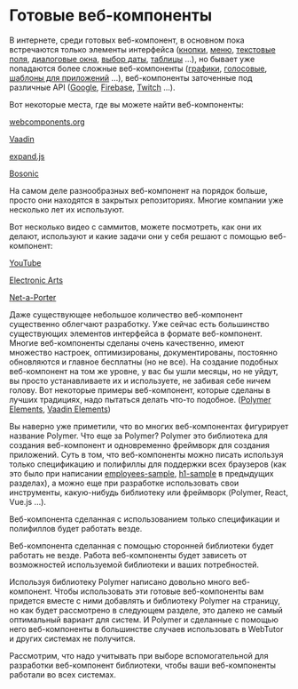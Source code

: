 # Готовые веб-компоненты

В интернете, среди готовых веб-компонент, в основном пока встречаются только элементы интерфейса \([кнопки](https://www.webcomponents.org/search/button), [меню](https://www.webcomponents.org/search/menu), [текстовые поля](https://www.webcomponents.org/search/input), [диалоговые окна](https://www.webcomponents.org/search/dialog), [выбор даты](https://www.webcomponents.org/search/date-picker), [таблицы](https://www.webcomponents.org/search/grid) ...\), но бывает уже попадаются более сложные веб-компоненты \([графики](https://demo.vaadin.com/vaadin-charts), [голосовые](https://www.webcomponents.org/element/zenorocha/voice-elements), [шаблоны для приложений](https://www.webcomponents.org/element/PolymerElements/app-layout) ...\), веб-компоненты заточенные под различные API \([Google](https://www.webcomponents.org/element/GoogleWebComponents/google-apis), [Firebase](https://www.webcomponents.org/element/firebase/polymerfire), [Twitch](https://www.webcomponents.org/element/klarkc/streaming-list) ...\).

Вот некоторые места, где вы можете найти веб-компоненты:

[webcomponents.org](https://www.webcomponents.org/)

[Vaadin](/vaadin.com)

[expand.js](/expandjs.com)

[Bosonic](/bosonic.github.io)

На самом деле разнообразных веб-компонент на порядок больше, просто они находятся в закрытых репозиториях. Многие компании уже несколько лет их используют.

Вот несколько видео с саммитов, можете посмотреть, как они их делают, используют и какие задачи они у себя решают с помощью веб-компонент:

[YouTube](https://www.youtube.com/watch?v=tNulrEbTQf8)

[Electronic Arts](https://www.youtube.com/watch?v=FJ2KEvzlyo4)

[Net-a-Porter](https://www.youtube.com/watch?v=DwrLEd0gBcA)

Даже существующее небольшое количество веб-компонент существенно облегчают разработку. Уже сейчас есть большинство существующих элементов интерфейса в формате веб-компонент. Многие веб-компоненты сделаны очень качественно, имеют множество настроек, оптимизированы, документированы, постоянно обновляются и главное бесплатны \(но не все\). На создание подобных веб-компонент на том же уровне, у вас бы ушли месяцы, но не уйдут, вы просто устанавливаете их и используете, не забивая себе ничем голову. Вот некоторые примеры веб-компонент, которые сделаны в лучших традициях, надо пытаться делать что-то подобное. \([Polymer Elements](https://www.webcomponents.org/search/polymerElements), [Vaadin Elements](https://vaadin.com/elements/browse)\)

Вы наверно уже приметили, что во многих веб-компонентах фигурирует название Polymer. Что еще за Polymer? Polymer это библиотека для создания веб-компонент и одновременно фреймворк для создания приложений. Суть в том, что веб-компоненты можно писать используя только спецификацию и полифиллы для поддержки всех браузеров \(как это было при написании [employees-sample](https://github.com/maksimyurkov/employees-sample), [h1-sample](https://github.com/maksimyurkov/h1-sample) в предыдущих разделах\), а можно еще при разработке использовать свои инструменты, какую-нибудь библиотеку или фреймворк \(Polymer, React, Vue.js ...\).

Веб-компонента сделанная с использованием только спецификации и полифиллов будет работать везде.

Веб-компонента сделанная с помощью сторонней библиотеки будет работать не везде. Работа веб-компоненты будет зависеть от возможностей используемой библиотеки и ваших потребностей.

Используя библиотеку Polymer написано довольно много веб-компонент. Чтобы использовать эти готовые веб-компоненты вам придется вместе с ними добавлять и библиотеку Polymer на страницу, но как будет рассмотрено в следующем разделе, это далеко не самый оптимальный вариант для систем. И Polymer и сделанные с помощью него веб-компоненты в большинстве случаев использовать в WebTutor и других системах не получится.

Рассмотрим, что надо учитывать при выборе вспомогательной для разработки веб-компонент библиотеки, чтобы ваши веб-компоненты работали  во всех системах.

